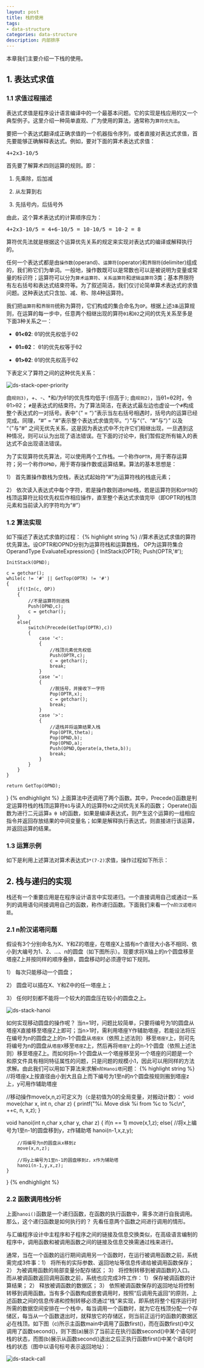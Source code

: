 ```yaml
---
layout: post
title: 栈的使用
tags:
- data-structure
categories: data-structure
description: 内部排序
---
```


本章我们主要介绍一下栈的使用。


<!-- more -->


## 1. 表达式求值

### 1.1 求值过程描述
表达式求值是程序设计语言编译中的一个最基本问题。它的实现是栈应用的又一个典型例子。这里介绍一种简单直观、广为使用的算法，通常称为```算符优先法```。

要把一个表达式翻译成正确求值的一个机器指令序列，或者直接对表达式求值，首先要能够正确解释表达式。例如，要对下面的算术表达式求值：
<pre>
4+2x3-10/5
</pre>
首先要了解算术四则运算的规则。即：

1) 先乘除，后加减

2) 从左算到右

3) 先括号内，后括号外

由此，这个算术表达式的计算顺序应为：
<pre>
4+2x3-10/5 = 4+6-10/5 = 10-10/5 = 10-2 = 8
</pre>
算符优先法就是根据这个运算优先关系的规定来实现对表达式的编译或解释执行的。

任何一个表达式都是由```操作数```(operand)、```运算符```(operator)和```界限符```(delimiter)组成的，我们称它们为单词。一般地，操作数既可以是常数也可以是被说明为变量或常量的标识符；运算符可以分为```算术运算符```、```关系运算符```和```逻辑运算符```3类；基本界限符有左右括号和表达式结束符等。为了叙述简洁，我们仅讨论简单算术表达式的求值问题。这种表达式只含加、减、称、除4种运算符。


我们把```运算符```和```界限符```统称为算符，它们构成的集合命名为```OP```。根据上述```3条```运算规则，在运算的每一步中，任意两个相继出现的算符```θ1```和```θ2```之间的优先关系至多是下面3种关系之一：

* **θ1<θ2**: θ1的优先权低于θ2

* **θ1=θ2**： θ1的优先权等于θ2

* **θ1>θ2**: θ1的优先权高于θ2

下表定义了算符之间的这种优先关系：

![ds-stack-oper-priority](https://ivanzz1001.github.io/records/assets/img/data_structure/ds_stack_oper_priority.jpg)

由```规则3)```，+、-、*和/为θ1的优先性均低于```(```但高于```)```; 由```规则2)```，当θ1=θ2时，令θ1>θ2； ```#```是表达式的结束符。为了算法简洁，在表达式最左边也虚设一个```#```构成整个表达式的一对括号。表中“（” = “）”表示当左右括号相遇时，括号内的运算已经完成。同理，“#” = “#”表示整个表达式求值完毕。“）”与“（”、“#”与“）” 以及 “（”与“#” 之间无优先关系，这是因为表达式中不允许它们相继出现，一旦遇到这种情况，则可以认为出现了语法错误。在下面的讨论中，我们暂假定所有输入的表达式不会出现语法错误。

  
为了实现算符优先算法，可以使用两个工作栈。一个称作```OPTR```，用于寄存运算符；另一个称作```OPND```，用于寄存操作数或运算结果。算法的基本思想是：

1） 首先置操作数栈为空栈，表达式起始符“#”为运算符栈的栈底元素；

2） 依次读入表达式中每个字符，若是操作数则进```OPND```栈，若是运算符则和```OPTR```的栈顶运算符比较优先权后作相应操作，直至整个表达式求值完毕（即OPTR的栈顶元素和当前读入的字符均为“#”）

### 1.2 算法实现
如下描述了表达式求值的过程：
{% highlight string %}
//算术表达式求值的算符优先算法。设OPTR和OPND分别为运算符栈和运算数栈， OP为运算符集合
OperandType EvaluateExpression()
{
	InitStack(OPTR);
	Push(OPTR,'#');

	InitStack(OPND);
	
	c = getchar();
	while(c != '#' || GetTop(OPTR) != '#')
	{
		if(!In(c, OP))
		{
			//不是运算符则进栈
			Push(OPND,c);
			c = getchar();
		}
		else{
			switch(Precede(GetTop(OPTR),c))
			{
				case '<':
				{
					//栈顶元素优先权低
					Push(OPTR,c);
					c = getchar();
					break;
				}
				case '=':
				{
					//脱括号，并接收下一字符
					Pop(OPTR,x);
					c = getchar();
					break;
				}
				case '>':
				{
					//退栈并将运算结果入栈
					Pop(OPTR,theta);
					Pop(OPND,b);
					Pop(OPND,a);
					Push(OPND,Operate(a,theta,b));
					break;
				}
			}
		}
	}

	return GetTop(OPND);
}
{% endhighlight %}
上面算法中还调用了两个函数。其中，Precede()函数是判定运算符栈的栈顶运算符```θ1```与读入的运算符```θ2```之间优先关系的函数； Operate()函数为进行二元运算```a θ b```的函数，如果是编译表达式，则产生这个运算的一组相应指令并返回存放结果的中间变量名；如果是解释执行表达式，则直接进行该运算，并返回运算的结果。

### 1.3 运算示例

如下是利用上述算法对算术表达式```3*(7-2)```求值，操作过程如下所示：


## 2. 栈与递归的实现

栈还有一个重要应用是在程序设计语言中实现递归。一个直接调用自己或通过一系列的调用语句间接调用自己的函数，称作递归函数。下面我们来看一个```n阶汉诺塔问题```。

### 2.1 n阶汉诺塔问题
假设有3个分别命名为X、Y和Z的塔座，在塔座X上插有n个直径大小各不相同、依小到大编号为1、2、...、n的圆盘（如下图所示）。现要求将X轴上的n个圆盘移至塔座Z上并按同样的顺序叠排，圆盘移动时必须遵守如下规则。

1） 每次只能移动一个圆盘；

2） 圆盘可以插在X、Y和Z中的任一塔座上；

3） 任何时刻都不能将一个较大的圆盘压在较小的圆盘之上。

![ds-stack-hanoi](https://ivanzz1001.github.io/records/assets/img/data_structure/ds_stack_hanoi.jpg)

如何实现移动圆盘的操作呢？ 当n=1时，问题比较简单，只要将编号为1的圆盘从塔座X直接移至塔座Z上即可；当n>1时，需利用塔座Y作辅助塔座，若能设法将压在编号为n的圆盘之上的n-1个圆盘从```塔座X```（依照上述法则）移至```塔座Y```上，则可先将编号为n的圆盘从```塔座X```移至```塔座Z```上，然后再将```塔座Y```上的n-1个圆盘（依照上述法则）移至塔座Z上。而如何将n-1个圆盘从一个塔座移至另一个塔座的问题是一个和原文件具有相同特征属性的问题，只是问题的规模小1，因此可以用同样的方法求解。由此我们可以用如下算法来求解```n阶Hanoi塔```问题：
{% highlight string %}
//将塔座x上按直径由小到大且自上而下编号为1至n的n个圆盘按规则搬到塔座z上，y可用作辅助塔座

//移动操作move(x,n,z)可定义为（c是初值为0的全局变量，对搬动计数）：
void move(char x, int n, char z)
{
	printf("%i. Move disk %i from  %c to  %c\n", ++c, n, x,z);
}

void hanoi(int n,char x,char y, char z)
{
	if(n == 1)
		move(x,1,z);
	else{
		//将x上编号为1至n-1的圆盘移到y，z作辅助塔
		hanoi(n-1,x,z,y);

		//将编号为n的圆盘从x移到z
		move(x,n,z);

		//将y上编号为1至n-1的圆盘移到z，x作为辅助塔
		hanoi(n-1,y,x,z);
	}
}
{% endhighlight %}

### 2.2 函数调用栈分析
上面```hanoi()```函数是一个递归函数，在函数的执行函数中，需多次进行自我调用。那么，这个递归函数是如何执行的？ 先看任意两个函数之间进行调用的情形。

与汇编程序设计中主程序和子程序之间的链接及信息交换类似，在高级语言编制的程序中，调用函数和被调用函数之间的链接及信息交换需通过栈来进行。


通常，当在一个函数的运行期间调用另一个函数时，在运行被调用函数之前，系统需完成3件事：1） 将所有的实际参数、返回地址等信息传递给被调用函数保存； 2） 为被调用函数的局部变量分配存储区； 3） 将控制转移到被调函数的入口。 而从被调函数返回调用函数之前，系统也应完成3件工作： 1） 保存被调函数的计算结果； 2） 释放被调函数的数据区； 3） 依照被调函数保存的返回地址将控制转移到调用函数。当有多个函数构成嵌套调用时，按照“后调用先返回”的原则，上述函数之间的信息传递和控制转移必须通过“栈”来实现，即系统将整个程序运行时所需的数据空间安排在一个栈中，每当调用一个函数时，就为它在栈顶分配一个存储区，每当从一个函数退出时，就释放它的存储区，则当前正运行的函数的数据区必在栈顶。如下图（c)所示主函数main中调用了函数first()，而在函数first()中又调用了函数second()，则下图(a)展示了当前正在执行函数second()中某个语句时栈的状态，而图(b)展示从函数second()退出之后正执行函数first()中某个语句时栈的状态（图中以语句标号表示返回地址）：

![ds-stack-call](https://ivanzz1001.github.io/records/assets/img/data_structure/ds_stack_call.jpg)





<br />
<br />


